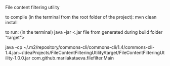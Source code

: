 File content filtering utility


to compile (in the terminal from the root folder of the project):
    mvn clean install

to run: (in the terminal)
    java -jar <.jar file from generated during build folder "target">




java -cp ~/.m2/repository/commons-cli/commons-cli/1.4/commons-cli-1.4.jar:~/IdeaProjects/FileContentFilteringUtility/target/FileContentFilteringUtility-1.0.0.jar com.github.mariiakataeva.filefilter.Main
